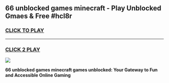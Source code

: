 
## 66 unblocked games minecraft - Play Unblocked Gmaes & Free #hcl8r
<h3>
<a href="https://news.freeplayer.one?title=66_unblocked_games_minecraft&ref=24F">CLICK TO PLAY</a></h3>
<hr>

<h3>
<a href="https://news.freeplayer.one?title=66_unblocked_games_minecraft&ref=24F">CLICK 2 PLAY</a>
  
</h3>

<a href="https://news.freeplayer.one?title=66_unblocked_games_minecraft&ref=24F/"><img src="https://clearcache.store/games.png"></a>


**66 unblocked games minecraft games unblocked: Your Gateway to Fun and Accessible Online Gaming**
